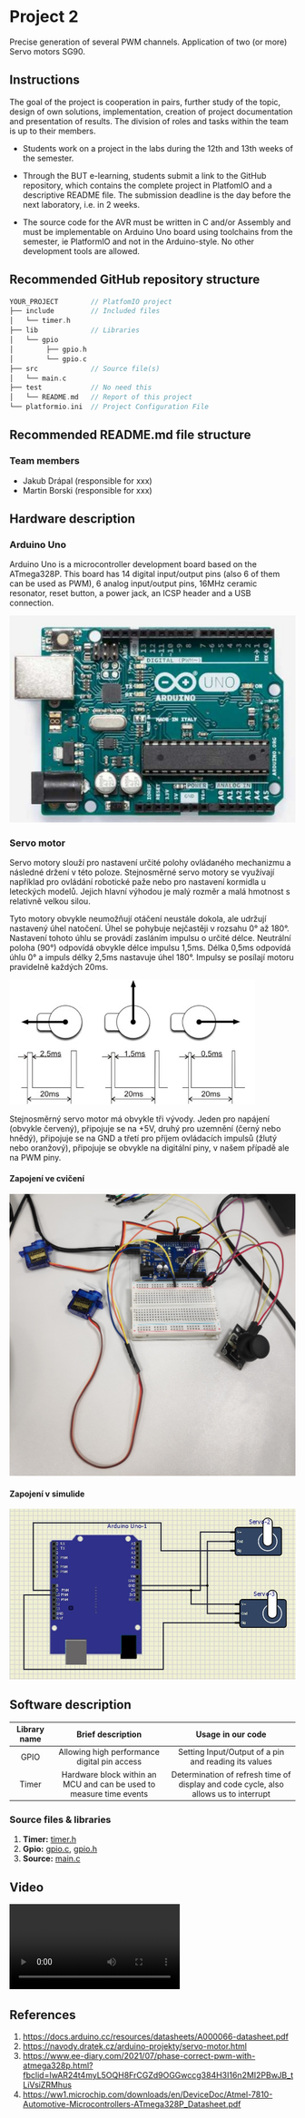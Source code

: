 # Project 2

Precise generation of several PWM channels. Application of two (or more) Servo motors SG90.

## Instructions

The goal of the project is cooperation in pairs, further study of the topic, design of own solutions, implementation, creation of project documentation and presentation of results. The division of roles and tasks within the team is up to their members.

* Students work on a project in the labs during the 12th and 13th weeks of the semester.

* Through the BUT e-learning, students submit a link to the GitHub repository, which contains the complete project in PlatfomIO and a descriptive README file. The submission deadline is the day before the next laboratory, i.e. in 2 weeks.

* The source code for the AVR must be written in C and/or Assembly and must be implementable on Arduino Uno board using toolchains from the semester, ie PlatformIO and not in the Arduino-style. No other development tools are allowed.

## Recommended GitHub repository structure

   ```c
   YOUR_PROJECT        // PlatfomIO project
   ├── include         // Included files
   │   └── timer.h
   ├── lib             // Libraries
   │   └── gpio
   │        ├── gpio.h
   │        └── gpio.c
   ├── src             // Source file(s)
   │   └── main.c
   ├── test            // No need this
   │   └── README.md   // Report of this project
   └── platformio.ini  // Project Configuration File
   ```

## Recommended README.md file structure

### Team members

* Jakub Drápal (responsible for xxx)
* Martin Borski (responsible for xxx)

## Hardware description

### Arduino Uno

Arduino Uno is a microcontroller development board based on the ATmega328P. This board has 14 digital input/output pins (also 6 of them can be used as PWM), 6 analog input/output pins, 16MHz ceramic resonator, reset button, a power jack, an ICSP header and a USB connection.

![Board](Pictures/ArduinoUnoBoard.jpg)

### Servo motor

Servo motory slouží pro nastavení určité polohy ovládaného mechanizmu a následné držení v této poloze. Stejnosměrné servo motory se využívají například pro ovládání robotické paže nebo pro nastavení kormidla u leteckých modelů. Jejich hlavní výhodou je malý rozměr a malá hmotnost s relativně velkou silou.

Tyto motory obvykle neumožňují otáčení neustále dokola, ale udržují nastavený úhel natočení. Úhel se pohybuje nejčastěji v rozsahu 0° až 180°. Nastavení tohoto úhlu se provádí zasláním impulsu o určité délce. Neutrální poloha (90°) odpovídá obvykle délce impulsu 1,5ms. Délka 0,5ms odpovídá úhlu 0° a impuls délky 2,5ms nastavuje úhel 180°. Impulsy se posílají motoru pravidelně každých 20ms.

![Servo](Pictures/servoUhel.jpg)

Stejnosměrný servo motor má obvykle tři vývody. Jeden pro napájení (obvykle červený), připojuje se na +5V, druhý pro uzemnění (černý nebo hnědý), připojuje se na GND a třetí pro příjem ovládacích impulsů (žlutý nebo oranžový), připojuje se obvykle na digitální piny, v našem případě ale na PWM piny.

#### Zapojení ve cvičení

![RealZapojeni](Pictures/zapojeniReal.jpg)

#### Zapojení v simulide

![SimulZapojeni](Pictures/zapojeniSimulide.jpg)

## Software description

| **Library name** | **Brief description** | **Usage in our code** |
   | :-: | :-: | :-: |
   | GPIO  | Allowing high performance digital pin access | Setting Input/Output of a pin and reading its values |
   | Timer | Hardware block within an MCU and can be used to measure time events | Determination of refresh time of display and code cycle, also allows us to interrupt |


   ### Source files & libraries

 1. **Timer:** [timer.h](https://github.com/jdrapal/digital-electronics-2/blob/main/09-project2/include/timer.h)
 2. **Gpio:** [gpio.c](https://github.com/jdrapal/digital-electronics-2/blob/main/09-project2/lib/gpio/gpio.c), [gpio.h](https://github.com/jdrapal/digital-electronics-2/blob/main/09-project2/lib/gpio/gpio.h)
 4. **Source:** [main.c](https://github.com/jdrapal/digital-electronics-2/blob/main/09-project2/src/main.c)

## Video

![Videjko](Pictures/SimulIDE-0.4.15-SR10%20%20-%20%20C__Users_drape_AppData_Local_simulide__backup.simu_%202022-12-15%2010-45-07.mp4)

## References

1. https://docs.arduino.cc/resources/datasheets/A000066-datasheet.pdf
2. https://navody.dratek.cz/arduino-projekty/servo-motor.html
3. https://www.ee-diary.com/2021/07/phase-correct-pwm-with-atmega328p.html?fbclid=IwAR24t4myL5OQH8FrCGZd9OGGwccg384H3I16n2MI2PBwJB_tLiVsiZRMhus
4. https://ww1.microchip.com/downloads/en/DeviceDoc/Atmel-7810-Automotive-Microcontrollers-ATmega328P_Datasheet.pdf